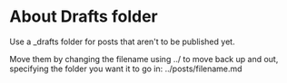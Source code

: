 # About Drafts folder

Use a \_drafts folder for posts that aren't to be published yet.

Move them by changing the filename using ../ to move back up and out, specifying the folder you want it to go in: ../posts/filename.md

